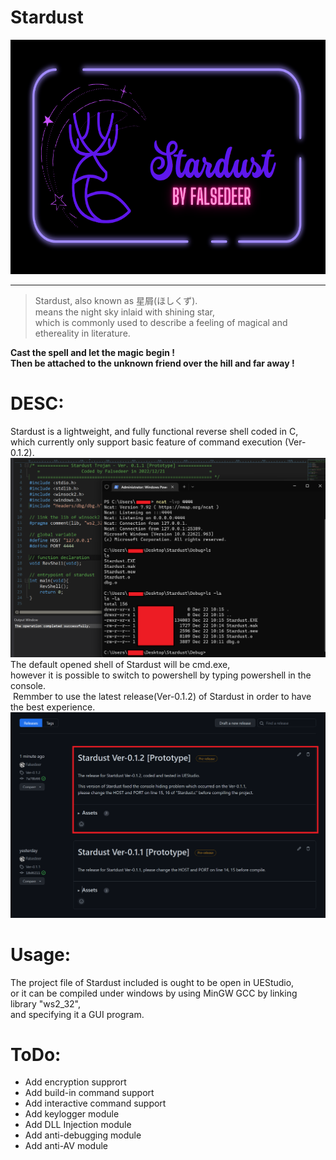 # Stardust
<img src="https://raw.githubusercontent.com/Falsedeer/Stardust/main/Picture/banner.png" width="622" height="375"/>  

---  

> Stardust, also known as 星屑(ほしくず).  
> means the night sky inlaid with shining star,   
> which is commonly used to describe a feeling of magical and ethereality in literature.  

__Cast the spell and let the magic begin !__  
__Then be attached to the unknown friend over the hill and far away !__

# DESC:  
Stardust is a lightweight, and fully functional reverse shell coded in C,  
which currently only support basic feature of command execution (Ver-0.1.2).  
![](https://github.com/Falsedeer/Stardust/blob/main/Picture/2.png)
The default opened shell of Stardust will be cmd.exe,  
however it is possible to switch to powershell by typing powershell in the console.  
![]()
Remmber to use the latest release(Ver-0.1.2) of Stardust in order to have the best experience.  
![](https://raw.githubusercontent.com/Falsedeer/Stardust/main/Picture/1.png)

# Usage:
The project file of Stardust included is ought to be open in UEStudio,  
or it can be compiled under windows by using MinGW GCC by linking library "ws2_32",  
and specifying it a GUI program. 

# ToDo:
- Add encryption supprort  
- Add build-in command support
- Add interactive command support
- Add keylogger module  
- Add DLL Injection module  
- Add anti-debugging module  
- Add anti-AV module  

